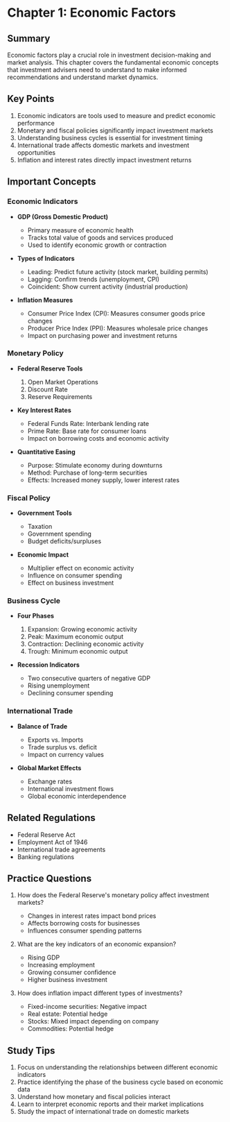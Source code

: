 # Chapter 1: Economic Factors

## Summary
Economic factors play a crucial role in investment decision-making and market analysis. This chapter covers the fundamental economic concepts that investment advisers need to understand to make informed recommendations and understand market dynamics.

## Key Points
1. Economic indicators are tools used to measure and predict economic performance
2. Monetary and fiscal policies significantly impact investment markets
3. Understanding business cycles is essential for investment timing
4. International trade affects domestic markets and investment opportunities
5. Inflation and interest rates directly impact investment returns

## Important Concepts

### Economic Indicators
- **GDP (Gross Domestic Product)**
  - Primary measure of economic health
  - Tracks total value of goods and services produced
  - Used to identify economic growth or contraction

- **Types of Indicators**
  - Leading: Predict future activity (stock market, building permits)
  - Lagging: Confirm trends (unemployment, CPI)
  - Coincident: Show current activity (industrial production)

- **Inflation Measures**
  - Consumer Price Index (CPI): Measures consumer goods price changes
  - Producer Price Index (PPI): Measures wholesale price changes
  - Impact on purchasing power and investment returns

### Monetary Policy
- **Federal Reserve Tools**
  1. Open Market Operations
  2. Discount Rate
  3. Reserve Requirements

- **Key Interest Rates**
  - Federal Funds Rate: Interbank lending rate
  - Prime Rate: Base rate for consumer loans
  - Impact on borrowing costs and economic activity

- **Quantitative Easing**
  - Purpose: Stimulate economy during downturns
  - Method: Purchase of long-term securities
  - Effects: Increased money supply, lower interest rates

### Fiscal Policy
- **Government Tools**
  - Taxation
  - Government spending
  - Budget deficits/surpluses

- **Economic Impact**
  - Multiplier effect on economic activity
  - Influence on consumer spending
  - Effect on business investment

### Business Cycle
- **Four Phases**
  1. Expansion: Growing economic activity
  2. Peak: Maximum economic output
  3. Contraction: Declining economic activity
  4. Trough: Minimum economic output

- **Recession Indicators**
  - Two consecutive quarters of negative GDP
  - Rising unemployment
  - Declining consumer spending

### International Trade
- **Balance of Trade**
  - Exports vs. Imports
  - Trade surplus vs. deficit
  - Impact on currency values

- **Global Market Effects**
  - Exchange rates
  - International investment flows
  - Global economic interdependence

## Related Regulations
- Federal Reserve Act
- Employment Act of 1946
- International trade agreements
- Banking regulations

## Practice Questions
1. How does the Federal Reserve's monetary policy affect investment markets?
   - Changes in interest rates impact bond prices
   - Affects borrowing costs for businesses
   - Influences consumer spending patterns

2. What are the key indicators of an economic expansion?
   - Rising GDP
   - Increasing employment
   - Growing consumer confidence
   - Higher business investment

3. How does inflation impact different types of investments?
   - Fixed-income securities: Negative impact
   - Real estate: Potential hedge
   - Stocks: Mixed impact depending on company
   - Commodities: Potential hedge

## Study Tips
1. Focus on understanding the relationships between different economic indicators
2. Practice identifying the phase of the business cycle based on economic data
3. Understand how monetary and fiscal policies interact
4. Learn to interpret economic reports and their market implications
5. Study the impact of international trade on domestic markets 